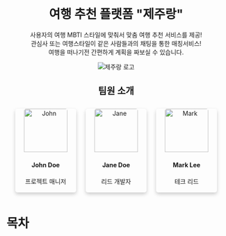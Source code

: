 <h1 align="center">여행 추천 플랫폼 "제주랑"</h1>
<p align="center">
  사용자의 여행 MBTI 스타일에 맞춰서 맞춤 여행 추천 서비스를 제공! <br/>
  관심사 또는 여행스타일이 같은 사람들과의 채팅을 통한 매칭서비스! <br/>
  여행을 떠나기전 간편하게 계획을 짜보실 수 있습니다.<br/>
</p>

<p align="center">
  <img src="https://github.com/ProjectTeam-Ultimatum/springboot/assets/159854114/abb2b31c-fb62-44f7-a01f-bc10126bb07a" alt="제주랑 로고">
</p>

<h2 align="center">팀원 소개</h2>

<div style="text-align:center; width:100%; box-sizing: border-box; padding: 0 10px;">
  <!-- 첫 번째 줄의 팀원 3명 -->
  <div style="display: flex; justify-content: space-between; align-items: center;">
    <div style="box-shadow: 0 4px 8px 0 rgba(0,0,0,0.2); transition: 0.3s; width: calc(33% - 20px); border-radius: 5px; margin: 10px;">
      <img src="https://ultimatum-project.s3.ap-northeast-2.amazonaws.com/%ED%8C%80%EC%9B%901.png" alt="John" style="width:100px; height:100px; border-top-left-radius: 5px; border-top-right-radius: 5px;">
      <div style="padding: 2px 16px;">
        <h4><b>John Doe</b></h4>
        <p>프로젝트 매니저</p>
      </div>
    </div>
    <!-- 두 번째 팀원 -->
    <div style="box-shadow: 0 4px 8px 0 rgba(0,0,0,0.2); transition: 0.3s; width: calc(33% - 20px); border-radius: 5px; margin: 10px;">
      <img src="https://ultimatum-project.s3.ap-northeast-2.amazonaws.com/%ED%8C%80%EC%9B%902.png" alt="Jane" style="width:100px; height:100px; border-top-left-radius: 5px; border-top-right-radius: 5px;">
      <div style="padding: 2px 16px;">
        <h4><b>Jane Doe</b></h4>
        <p>리드 개발자</p>
      </div>
    </div>
    <!-- 세 번째 팀원 -->
    <div style="box-shadow: 0 4px 8px 0 rgba(0,0,0,0.2); transition: 0.3s; width: calc(33% - 20px); border-radius: 5px; margin: 10px;">
      <img src="https://ultimatum-project.s3.ap-northeast-2.amazonaws.com/%ED%8C%80%EC%9B%903.png" alt="Mark" style="width:100px; height:100px; border-top-left-radius: 5px; border-top-right-radius: 5px;">
      <div style="padding: 2px 16px;">
        <h4><b>Mark Lee</b></h4>
        <p>테크 리드</p>
      </div>
    </div>
  </div>
</div>



<h1>목차</h1>
